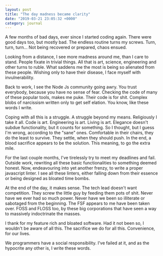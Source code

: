 ```yaml
---
layout: post
title: "The day madness became clarity"
date: "2019-03-21 23:05:32 +0000"
category: journal
---
```



A few months of bad days, ever since I started coding again. There were good days too, but mostly
bad. The endless routine turns my screws. Turn, turn, turn... Not being recovered or prepared, chaos
ensued.

Looking from a distance, I see more madness around me, than I care to stand. People fixate in
trivial things. All that is art, science, engineering and other turns to ruble. What saddens me the
most is being so alienated from these people. Wishing only to have their disease, I face myself with
invulnerability.

Back to work, I see the Node Js community going awry. You trust everybody, because you have no sense
of fear. Checking the code of many of these popular tools, makes me puke. Their code is for shit.
Complex blobs of narcissism written only to get self elation. You know, like these words I write.

Coping with all this is a struggle. A struggle beyond my means. Religiously I take it all. Code is
art. Engineering is art. Living is art. Elegance doesn't subdue functionality, but it counts for
something. So I thought, but I guess I'm wrong, according to the "sane" ones. Comfortable in their
chairs, they do the least to survive. They settle, when they should push. In the end, a blood
sacrifice appears to be the solution. This meaning, to go the extra mile.

For the last couple months, I've tirelessly try to meet my deadlines and fail. Outside work,
rewriting all these basic functionalities to something deemed honest. Now, endeavouring into yet
another frenzy, to write a proper javascript linter. I see all these linters, either falling down
from their essence or being designed as bloated time bombs.

At the end of the day, it makes sense. The tech lead doesn't want competition. They screw the little
guy by feeding them pots of shit. Never have we ever had so much power. Never have we been so
illiterate or sabotaged from the beginning. The FSF appears to me have been taken over. FOSS and
FLOSS too, by these big corporations that have seen a way to massively indoctrinate the masses.

I thank for my feature rich and bloated software. Had it not been so, I wouldn't be aware of all
this. The sacrifice we do for all this. Convenience, for our lives.

We programmers have a social responsibility. I've failed at it, and as the hypocrite any other is, I
write these words.


